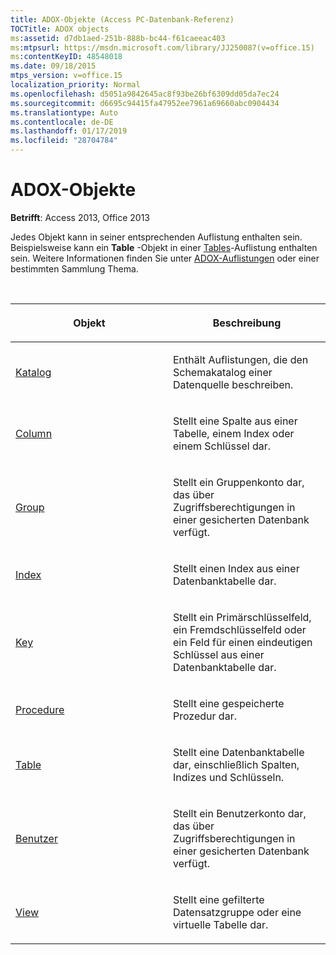 ```yaml
---
title: ADOX-Objekte (Access PC-Datenbank-Referenz)
TOCTitle: ADOX objects
ms:assetid: d7db1aed-251b-888b-bc44-f61caeeac403
ms:mtpsurl: https://msdn.microsoft.com/library/JJ250087(v=office.15)
ms:contentKeyID: 48548018
ms.date: 09/18/2015
mtps_version: v=office.15
localization_priority: Normal
ms.openlocfilehash: d5051a9842645ac8f93be26bf6309dd05da7ec24
ms.sourcegitcommit: d6695c94415fa47952ee7961a69660abc0904434
ms.translationtype: Auto
ms.contentlocale: de-DE
ms.lasthandoff: 01/17/2019
ms.locfileid: "28704784"
---
```

# <a name="adox-objects"></a>ADOX-Objekte

**Betrifft**: Access 2013, Office 2013

Jedes Objekt kann in seiner entsprechenden Auflistung enthalten sein. Beispielsweise kann ein **Table** -Objekt in einer [Tables](tables-collection-adox.md)-Auflistung enthalten sein. Weitere Informationen finden Sie unter [ADOX-Auflistungen](adox-collections.md) oder einer bestimmten Sammlung Thema.

<br/>

<table>
<colgroup>
<col style="width: 50%" />
<col style="width: 50%" />
</colgroup>
<thead>
<tr class="header">
<th><p>Objekt</p></th>
<th><p>Beschreibung</p></th>
</tr>
</thead>
<tbody>
<tr class="odd">
<td><p><a href="catalog-object-adox.md">Katalog</a></p></td>
<td><p>Enthält Auflistungen, die den Schemakatalog einer Datenquelle beschreiben.</p></td>
</tr>
<tr class="even">
<td><p><a href="column-object-adox.md">Column</a></p></td>
<td><p>Stellt eine Spalte aus einer Tabelle, einem Index oder einem Schlüssel dar.</p></td>
</tr>
<tr class="odd">
<td><p><a href="group-object-adox.md">Group</a></p></td>
<td><p>Stellt ein Gruppenkonto dar, das über Zugriffsberechtigungen in einer gesicherten Datenbank verfügt.</p></td>
</tr>
<tr class="even">
<td><p><a href="index-object-adox.md">Index</a></p></td>
<td><p>Stellt einen Index aus einer Datenbanktabelle dar.</p></td>
</tr>
<tr class="odd">
<td><p><a href="key-object-adox.md">Key</a></p></td>
<td><p>Stellt ein Primärschlüsselfeld, ein Fremdschlüsselfeld oder ein Feld für einen eindeutigen Schlüssel aus einer Datenbanktabelle dar.</p></td>
</tr>
<tr class="even">
<td><p><a href="procedure-object-adox.md">Procedure</a></p></td>
<td><p>Stellt eine gespeicherte Prozedur dar.</p></td>
</tr>
<tr class="odd">
<td><p><a href="table-object-adox.md">Table</a></p></td>
<td><p>Stellt eine Datenbanktabelle dar, einschließlich Spalten, Indizes und Schlüsseln.</p></td>
</tr>
<tr class="even">
<td><p><a href="user-object-adox.md">Benutzer</a></p></td>
<td><p>Stellt ein Benutzerkonto dar, das über Zugriffsberechtigungen in einer gesicherten Datenbank verfügt.</p></td>
</tr>
<tr class="odd">
<td><p><a href="view-object-adox.md">View</a></p></td>
<td><p>Stellt eine gefilterte Datensatzgruppe oder eine virtuelle Tabelle dar.</p></td>
</tr>
</tbody>
</table>

<br/>



